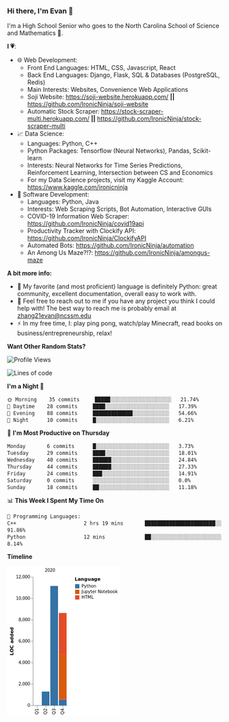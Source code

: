 ### Hi there, I'm Evan 👋

I'm a High School Senior who goes to the North Carolina School of Science and Mathematics 🏫.

**I 💗**:
  - 🌐 Web Development: 
    - Front End Languages: HTML, CSS, Javascript, React
    - Back End Languages: Django, Flask, SQL & Databases (PostgreSQL, Redis)
    - Main Interests: Websites, Convenience Web Applications
    - Soji Website: https://soji-website.herokuapp.com/ **||** https://github.com/IronicNinja/soji-website
    - Automatic Stock Scraper: https://stock-scraper-multi.herokuapp.com/ **||** https://github.com/IronicNinja/stock-scraper-multi
  - 📈 Data Science: 
    - Languages: Python, C++
    - Python Packages: Tensorflow (Neural Networks), Pandas, Scikit-learn
    - Interests: Neural Networks for Time Series Predictions, Reinforcement Learning, Intersection between CS and Economics
    - For my Data Science projects, visit my Kaggle Account: https://www.kaggle.com/ironicninja
  - 🤖 Software Development: 
    - Languages: Python, Java
    - Interests: Web Scraping Scripts, Bot Automation, Interactive GUIs
    - COVID-19 Information Web Scraper: https://github.com/IronicNinja/covid19api
    - Productivity Tracker with Clockify API: https://github.com/IronicNinja/ClockifyAPI
    - Automated Bots: https://github.com/IronicNinja/automation
    - An Among Us Maze?!?: https://github.com/IronicNinja/amongus-maze
  
**A bit more info:**
- 🐍 My favorite (and most proficient) language is definitely Python: great community, excellent documentation, overall easy to work with.
- 👯 Feel free to reach out to me if you have any project you think I could help with! The best way to reach me is probably email at zhang21evan@ncssm.edu
- ⚡ In my free time, I: play ping pong, watch/play Minecraft, read books on business/entrepreneurship, relax!

**Want Other Random Stats?**
<!--START_SECTION:waka-->
![Profile Views](http://img.shields.io/badge/Profile%20Views-185-blue)

![Lines of code](https://img.shields.io/badge/From%20Hello%20World%20I%27ve%20Written-21058%20lines%20of%20code-blue)

**I'm a Night 🦉** 

```text
🌞 Morning    35 commits     █████░░░░░░░░░░░░░░░░░░░░   21.74% 
🌆 Daytime    28 commits     ████░░░░░░░░░░░░░░░░░░░░░   17.39% 
🌃 Evening    88 commits     █████████████░░░░░░░░░░░░   54.66% 
🌙 Night      10 commits     █░░░░░░░░░░░░░░░░░░░░░░░░   6.21%

```
📅 **I'm Most Productive on Thursday** 

```text
Monday       6 commits      █░░░░░░░░░░░░░░░░░░░░░░░░   3.73% 
Tuesday      29 commits     ████░░░░░░░░░░░░░░░░░░░░░   18.01% 
Wednesday    40 commits     ██████░░░░░░░░░░░░░░░░░░░   24.84% 
Thursday     44 commits     ██████░░░░░░░░░░░░░░░░░░░   27.33% 
Friday       24 commits     ███░░░░░░░░░░░░░░░░░░░░░░   14.91% 
Saturday     0 commits      ░░░░░░░░░░░░░░░░░░░░░░░░░   0.0% 
Sunday       18 commits     ██░░░░░░░░░░░░░░░░░░░░░░░   11.18%

```


📊 **This Week I Spent My Time On** 

```text
💬 Programming Languages: 
C++                      2 hrs 19 mins       ███████████████████████░░   91.86% 
Python                   12 mins             ██░░░░░░░░░░░░░░░░░░░░░░░   8.14%

```

**Timeline**

![Chart not found](https://raw.githubusercontent.com/IronicNinja/IronicNinja/master/charts/bar_graph.png) 


<!--END_SECTION:waka-->
